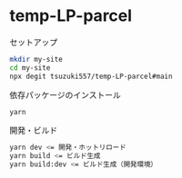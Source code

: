 # temp-LP-parcel

セットアップ

```bash
mkdir my-site
cd my-site
npx degit tsuzuki557/temp-LP-parcel#main
```

依存パッケージのインストール

```bash
yarn
```

開発・ビルド

```bash
yarn dev <= 開発・ホットリロード
yarn build <= ビルド生成
yarn build:dev <= ビルド生成（開発環境）
```